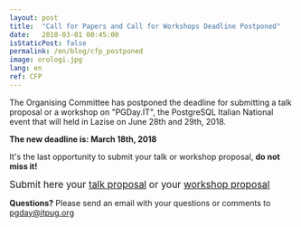 ```yaml
---
layout: post
title:  "Call for Papers and Call for Workshops Deadline Postponed"
date:   2018-03-01 00:45:00
isStaticPost: false
permalink: /en/blog/cfp_postponed
image: orologi.jpg
lang: en
ref: CFP
---
```


The Organising Committee has postponed the deadline for submitting a talk proposal or a workshop on "PGDay.IT", the PostgreSQL Italian National event that will held in Lazise on June 28th and 29th, 2018.

**The new deadline is: March 18th, 2018**

It's the last opportunity to submit your talk or workshop proposal, **do not miss it!**

<big>Submit here your [talk proposal](https://docs.google.com/forms/d/e/1FAIpQLSfs0OGbAXPXHELFAiB1rB9v3vrEk6d8rZf0ukTxP9c1sNKBmA/viewform) or your [workshop proposal](https://docs.google.com/forms/d/e/1FAIpQLScTgqVF6aMUk1b42fqmgY4F5iZVmTK5XyRruyCP-0wpGVvCVA/viewform)</big>

**Questions?** Please send an email with your questions or comments to [pgday@itpug.org](mailto:pgday@itpug.org)
